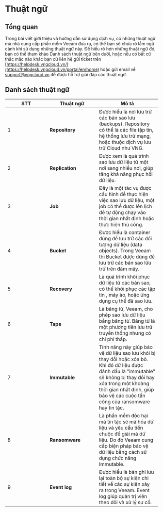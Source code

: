 # Thuật ngữ

## Tổng quan

Trong bài viết giới thiệu và hướng dẫn sử dụng dịch vụ, có những thuật ngữ mà nhà cung cấp phần mềm Veeam đưa ra, có thể bạn sẽ chưa rõ lắm ngữ cảnh khi sử dụng những thuật ngữ này. Để hiểu rõ hơn những thuật ngữ đó, bạn có thể tham khảo Danh sách thuật ngữ bên dưới, hoặc nếu có bất cứ thắc mắc nào khác bạn cứ liên hệ gửi ticket trên [https://helpdesk.vngcloud.vn/](https://helpdesk.vngcloud.vn/portal/en/home) hoặc gửi email về [support@vngcloud.vn](mailto:support@vngcloud.vn) để được hỗ trợ giải đáp các thuật ngữ.

## Danh sách thuật ngữ

<table><thead><tr><th width="123">STT</th><th width="147">Thuật ngữ</th><th>Mô tả</th></tr></thead><tbody><tr><td>1</td><td><strong>Repository</strong></td><td>Được hiểu là nơi lưu trữ các bản sao lưu (backups). Repository có thể là các file tập tin, hệ thống lưu trữ mạng, hoặc thuộc dịch vụ lưu trữ Cloud như VNG.</td></tr><tr><td>2</td><td><strong>Replication</strong></td><td>Được xem là quá trình sao lưu dữ liệu từ một nơi sang nhiều nơi, giúp tăng khả năng phục hồi dữ liệu.</td></tr><tr><td>3</td><td><strong>Job</strong></td><td>Đây là một tác vụ được cấu hình để thực hiện việc sao lưu dữ liệu, một job có thể được lên lịch để tự động chạy vào thời gian nhất định hoặc thực hiện thủ công.</td></tr><tr><td>4</td><td><strong>Bucket</strong> </td><td>Được hiểu là container dùng để lưu trữ các đối tượng dữ liệu (data objects). Trong Veeam thì Bucket được dùng để lưu trữ các bản sao lữu trữ trên đám mây.</td></tr><tr><td>5</td><td><strong>Recovery</strong></td><td>Là quá trình khôi phục dữ liệu từ các bản sao, có thể khôi phục các tập tin , máy ảo, hoặc ứng dụng cụ thể đã sao lưu.</td></tr><tr><td>6</td><td><strong>Tape</strong></td><td>Là băng từ, Veeam, cho phép sao lưu dữ liệu bằng băng từ. Băng từ là một phương tiên lưu trữ truyền thống nhưng có chi phí thấp.</td></tr><tr><td>7</td><td><strong>Immutable</strong></td><td>Tính năng này giúp bảo vệ dữ liệu sao lưu khỏi bị thay đổi hoặc xóa bỏ. Khi đó dữ liệu được đánh dấu là "immutable" sẽ không bị thay đổi hay xóa trong một khoảng thời gian nhất định, giúp bảo vệ các cuộc tấn công của ransomware hay tin tặc. </td></tr><tr><td>8</td><td><strong>Ransomware</strong></td><td>Là phần mềm độc hại mà tin tặc sẽ mã hóa dữ liệu và yêu cầu tiền chuộc để giải mã dữ liệu. Do đó Veeam cung cấp biện pháp bảo vệ dữ liệu bằng cách sử dụng chức năng Immutable.</td></tr><tr><td>9</td><td><strong>Event log</strong></td><td>Được hiểu là bản ghi lưu lại toàn bộ sự kiện chi tiết về các sự kiện xảy ra trong Veeam. Event log giúp quản trị viên theo dõi và xử lý sự cố.</td></tr></tbody></table>
